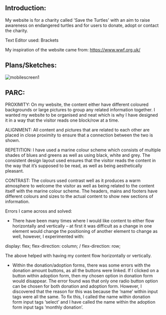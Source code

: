 ## Introduction: 

My website is for a charity called 'Save the Turtles' with an aim to raise awareness on endangered turtles and for users to donate, adopt or contact the charity. 

Text Editor used: Brackets

My inspiration of the website came from: https://www.wwf.org.uk/ 

## Plans/Sketches: 

![mobilescreen1](https://user-images.githubusercontent.com/32508499/34439325-fa48ba00-eca4-11e7-8a22-25481355eded.jpg)



## PARC:

PROXIMITY: On my website, the content either have different coloured backgrounds or large pictures to group any related information together. I wanted my website to be organised and neat which is why I have designed it in a way that the visitor reads one block/row at a time.

ALIGNMENT: All content and pictures that are related to each other are placed in close proximity to ensure that a connection between the two is shown.

REPETITION: I have used a marine colour scheme which consists of multiple shades of blues and greens as well as using black, white and grey. The consistent design layout used ensures that the visitor reads the content in the way that it’s supposed to be read, as well as being aesthetically pleasant.

CONTRAST: The colours used contrast well as it produces a warm atmosphere to welcome the visitor as well as being related to the content itself with the marine colour scheme. The headers, mains and footers have different colours and sizes to the actual content to show new sections of information.

Errors I came across and solved:
-	There have been many times where I would like content to either flow horizontally and vertically – at first it was difficult as a change in one element would change the positioning of another element to change as well, however, I experimented with:

display: flex;
flex-direction: column; / flex-direction: row;

The above helped with having my content flow horizontally or vertically. 

-	Within the donation/adoption forms, there was some errors with the donation amount buttons, as all the buttons were linked. If I clicked on a button within adoption form, then my chosen option in donation form would disappear. The error found was that only one radio button option can be chosen for both donation and adoption form. However, I discovered that the reason for this was because the ‘name’ within input tags were all the same. To fix this, I called the name within donation form input tags ‘select’ and I have called the name within the adoption form input tags ‘monthly donation’. 
